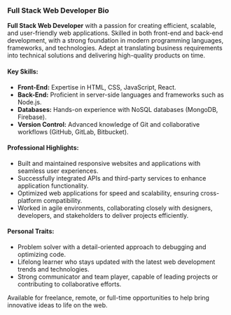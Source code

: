 ### Full Stack Web Developer Bio

**Full Stack Web Developer** with a passion for creating efficient, scalable, and user-friendly web applications. Skilled in both front-end and back-end development, with a strong foundation in modern programming languages, frameworks, and technologies. Adept at translating business requirements into technical solutions and delivering high-quality products on time.

#### Key Skills:
- **Front-End:** Expertise in HTML, CSS, JavaScript, React.
- **Back-End:** Proficient in server-side languages and frameworks such as Node.js.
- **Databases:** Hands-on experience with NoSQL databases (MongoDB, Firebase).
- **Version Control:** Advanced knowledge of Git and collaborative workflows (GitHub, GitLab, Bitbucket).

#### Professional Highlights:
- Built and maintained responsive websites and applications with seamless user experiences.
- Successfully integrated APIs and third-party services to enhance application functionality.
- Optimized web applications for speed and scalability, ensuring cross-platform compatibility.
- Worked in agile environments, collaborating closely with designers, developers, and stakeholders to deliver projects efficiently.

#### Personal Traits:
- Problem solver with a detail-oriented approach to debugging and optimizing code.
- Lifelong learner who stays updated with the latest web development trends and technologies.
- Strong communicator and team player, capable of leading projects or contributing to collaborative efforts.

Available for freelance, remote, or full-time opportunities to help bring innovative ideas to life on the web.
